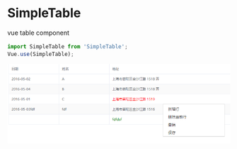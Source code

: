 # SimpleTable
vue table component
```javascript
import SimpleTable from 'SimpleTable';
Vue.use(SimpleTable);
```

![edit-sample](./screenshot/edit.png)